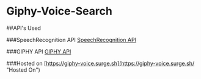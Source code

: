 # Giphy-Voice-Search

##API's Used

###SpeechRecognition API
[SpeechRecognition API](https://developer.mozilla.org/en-US/docs/Web/API/SpeechRecognition#Browser_compatibility "SpeechRecognition API")

###GIPHY API
[GIPHY API](https://developers.giphy.com/ "GIPHY API")

###Hosted on
[https://giphy-voice.surge.sh](https://giphy-voice.surge.sh/ "Hosted On")
